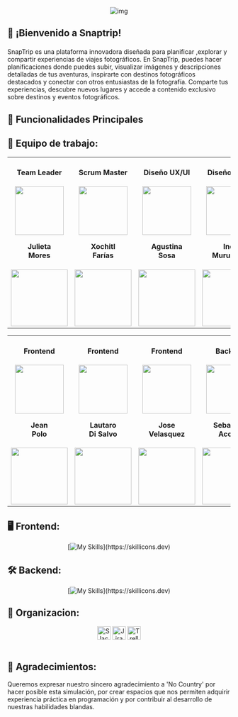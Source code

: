 
<div align="center">

![img](https://github.com/user-attachments/assets/0afcb015-205f-40f8-8ecf-c3cd32f545cc)

</div>



## <p> 🚀 ¡Bienvenido a Snaptrip! </p>
<p>SnapTrip es una plataforma innovadora diseñada para planificar ,explorar y compartir experiencias de viajes fotográficos. En SnapTrip, puedes hacer planificaciones donde puedes subir, visualizar imágenes y descripciones detalladas de tus aventuras, inspirarte con destinos fotográficos destacados y conectar con otros entusiastas de la fotografía. Comparte tus experiencias, descubre nuevos lugares y accede a contenido exclusivo sobre destinos y eventos fotográficos.</p>

## 📑  Funcionalidades Principales


## 🤝 Equipo de trabajo:
<table align='center'>
  <tr>
    <td align='center'>
      <div>
       <h4>Team Leader</h4>
        <a href="https://www.linkedin.com/in/julieta-mores/" target="_blank" rel="author">
          <img width="110" src="https://ca.slack-edge.com/T02KS88FB0E-U06QAB79CLA-7e0ea38e333b-512"/>
        </a>
          <h4 style="margin-top: 1rem;">Julieta <br>Mores</h4>
        <div style='display: flex; flex-direction: column'>
          <a href="https://www.linkedin.com/in/julieta-mores/" target="_blank">
            <img style='width:8rem' src="https://img.shields.io/badge/linkedin%20-%230077B5.svg?&style=for-the-badge&logo=linkedin&logoColor=white="/>
          </a>
        </div>
      </div>
    </td>
    <td align='center'>
      <div>
       <h4>Scrum Master</h4>
        <a href="https://www.linkedin.com/in/xfarias-scrum-master/" target="_blank" rel="author">
            <img width="110" src="https://ca.slack-edge.com/T02KS88FB0E-U043SP38G7L-5c6882c7f638-512"/>
        </a>
            <h4 style="margin-top: 1rem;">Xochitl <br>Farías</h4>
        <div style='display: flex; flex-direction: column'>
          <a href="https://www.linkedin.com/in/xfarias-scrum-master/" target="_blank">
            <img style='width:8rem' src="https://img.shields.io/badge/linkedin%20-%230077B5.svg?&style=for-the-badge&logo=linkedin&logoColor=white="/>
          </a>
        </div>
      </div>
    </td>
    <td align='center'>
      <div>
       <h4>Diseño UX/UI</h4>
        <a href="https://www.linkedin.com/in/agus29296/" target="_blank" rel="author">
          <img width="110" src="https://ca.slack-edge.com/T02KS88FB0E-U071T0NAY31-fe6c24e0ca72-512"/>
        </a>
          <h4 style="margin-top: 1rem;">Agustina <br>Sosa</h4>
        <div style='display: flex; flex-direction: column'>
          <a href="https://www.linkedin.com/in/agus29296/" target="_blank">
            <img style='width:8rem' src="https://img.shields.io/badge/linkedin%20-%230077B5.svg?&style=for-the-badge&logo=linkedin&logoColor=white="/>
          </a>
        </div>
      </div>
    </td>
    <td align='center'>
      <div>
       <h4>Diseño UX/UI</h4>
        <a href="https://www.linkedin.com/in/inesmuruzabal/" target="_blank" rel="author">
          <img width="110" src="https://media.licdn.com/dms/image/D4D03AQGzyxncpvRCAw/profile-displayphoto-shrink_200_200/0/1694820505673?e=1727913600&v=beta&t=S2IRewf31PkkAnVlmkJ001T6hvZV1mF0SiDACSuc5hs"/>
        </a>
          <h4 style="margin-top: 1rem;">Inés <br>Muruzábal</h4>
        <div style='display: flex; flex-direction: column'>
          <a href="https://www.linkedin.com/in/inesmuruzabal/" target="_blank">
            <img style='width:8rem' src="https://img.shields.io/badge/linkedin%20-%230077B5.svg?&style=for-the-badge&logo=linkedin&logoColor=white="/>
          </a>
        </div>
      </div>
    </td>
  </tr>
</table>
<table align='center'>
  <tr>
    <td align='center'>
      <div>
       <h4>Frontend</h4>
        <a href="https://www.linkedin.com/in/jeanpolo15/" target="_blank" rel="author">
          <img width="110" src="https://ca.slack-edge.com/T02KS88FB0E-U066KEF1G3T-a35716949346-512"/>
        </a>
          <h4 style="margin-top: 1rem;">Jean <br>Polo</h4>
        <div style='display: flex; flex-direction: column'>
          <a href="https://www.linkedin.com/in/jeanpolo15/" target="_blank">
            <img style='width:8rem' src="https://img.shields.io/badge/linkedin%20-%230077B5.svg?&style=for-the-badge&logo=linkedin&logoColor=white="/>
          </a>
        </div>
      </div>
    </td>
    <td align='center'>
      <div>
       <h4>Frontend</h4>
        <a href="https://www.linkedin.com/in/ldsfrontend/" target="_blank" rel="author">
            <img width="110" src="https://ca.slack-edge.com/T02KS88FB0E-U04AB23GLL8-dc7b0e9c9923-512"/>
        </a>
            <h4 style="margin-top: 1rem;">Lautaro <br>Di Salvo</h4>
        <div style='display: flex; flex-direction: column'>
          <a href="https://www.linkedin.com/in/ldsfrontend/" target="_blank">
            <img style='width:8rem' src="https://img.shields.io/badge/linkedin%20-%230077B5.svg?&style=for-the-badge&logo=linkedin&logoColor=white="/>
          </a>
        </div>
      </div>
    </td>
    <td align='center'>
      <div>
       <h4>Frontend</h4>
        <a href="https://www.linkedin.com/in/jdvd01/" target="_blank" rel="author">
          <img width="110" src="https://ca.slack-edge.com/T02KS88FB0E-U071Z8AJJ79-0e819efc226b-512"/>
        </a>
          <h4 style="margin-top: 1rem;">Jose <br>Velasquez</h4>
        <div style='display: flex; flex-direction: column'>
          <a href="https://www.linkedin.com/in/jdvd01/" target="_blank">
            <img style='width:8rem' src="https://img.shields.io/badge/linkedin%20-%230077B5.svg?&style=for-the-badge&logo=linkedin&logoColor=white="/>
          </a>
        </div>
      </div>
    </td>
    <td align='center'>
      <div>
       <h4>Backend</h4>
        <a href="https://www.linkedin.com/in/sebasacosta/" target="_blank" rel="author">
          <img width="110" src="https://ca.slack-edge.com/T02KS88FB0E-U0729B52SUS-7c5441cae07a-512"/>
        </a>
          <h4 style="margin-top: 1rem;">Sebastian <br>Acosta</h4>
        <div style='display: flex; flex-direction: column'>
          <a href="https://www.linkedin.com/in/sebasacosta/" target="_blank">
            <img style='width:8rem' src="https://img.shields.io/badge/linkedin%20-%230077B5.svg?&style=for-the-badge&logo=linkedin&logoColor=white="/>
          </a>
        </div>
      </div>
    </td>
    <td align='center'>
      <div>
       <h4>Backend</h4>
        <a href="https://www.linkedin.com/in/e-seminara/" target="_blank" rel="author">
            <img width="110" src="https://ca.slack-edge.com/T02KS88FB0E-U057EKSA9J8-46ebe8970fe7-512"/>
        </a>
            <h4 style="margin-top: 1rem;">Ezequiel <br>Seminara</h4>
        <div style='display: flex; flex-direction: column'>
          <a href="https://www.linkedin.com/in/e-seminara/" target="_blank">
            <img style='width:8rem' src="https://img.shields.io/badge/linkedin%20-%230077B5.svg?&style=for-the-badge&logo=linkedin&logoColor=white="/>
          </a>
        </div>
      </div>
    </td>
    <td align='center'>
      <div>
       <h4>Backend</h4>
        <a href="https://www.linkedin.com/in/joelawii/" target="_blank" rel="author">
          <img width="110" src="https://media.licdn.com/dms/image/D4E03AQGmaMK3VL_VPA/profile-displayphoto-shrink_200_200/0/1691898273111?e=1727913600&v=beta&t=tii8GCfWY6WiiuqTaO-kZdla5Krv6ijooOAED0G-VB0"/>
        </a>
          <h4 style="margin-top: 1rem;">Joel <br>Lahuanampa</h4>
        <div style='display: flex; flex-direction: column'>
          <a href="https://www.linkedin.com/in/joelawii/" target="_blank">
            <img style='width:8rem' src="https://img.shields.io/badge/linkedin%20-%230077B5.svg?&style=for-the-badge&logo=linkedin&logoColor=white="/>
          </a>
        </div>
      </div>
    </td>
  </tr>
</table>

## 🖥️  Frontend:
  <div align='center'>

[![My Skills](https://skillicons.dev/icons?i=html,css,js,tailwind,npm,react,figma,)](https://skillicons.dev)

  </div>
  
 ## 🛠️  Backend:
  <div align='center'>
    
[![My Skills](https://skillicons.dev/icons?i=python,django,postgres,sqlite,postman,)](https://skillicons.dev)

  </div>

## 💬  Organizacion:
  
<div align="center">
    <img src="https://img.shields.io/badge/Slack-4A154B?logo=slack&logoColor=white" alt="Slack" style="height: 30px;">
    <img src="https://img.shields.io/badge/Jira-0052CC?logo=Jira&logoColor=white" alt="Jira" style="height: 30px;">
    <img src="https://img.shields.io/badge/Discord-5865F2?logo=Discord&logoColor=white" alt="Trello" style="height: 30px;">
</div>

<br>

## 🙏  Agradecimientos:
<p>Queremos expresar nuestro sincero agradecimiento a 'No Country' por hacer posible esta simulación, por crear espacios que nos permiten adquirir experiencia práctica en programación y por contribuir al desarrollo de nuestras habilidades blandas.</p>
